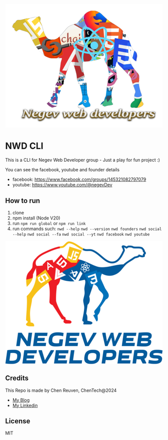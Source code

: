 ![NWD Logo](./assets/nwd-logo.png)

# NWD CLI

This is a CLI for Negev Web Developer group - Just a play for fun project :)

You can see the facebook, youtube and founder details

- facebook: https://www.facebook.com/groups/145321082797079
- youtube: https://www.youtube.com/@negevDev

## How to run

1. clone
2. npm install (Node V20)
3. run `npm run global` or `npm run link`
4. run commands such:
   `nwd --help`
   `nwd --version`
   `nwd founders`
   `nwd social --help`
   `nwd social --fa`
   `nwd social --yt`
   `nwd facebook`
   `nwd youtube`

![NWD CLI](./assets/NWD_log.png)

## Credits

This Repo is made by Chen Reuven, ChenTech@2024

- [My Blog](https://chenreuven.substack.com)
- [My Linkedin](https://www.linkedin.com/in/chen-reuven-7535aa28/)

## License

MIT
